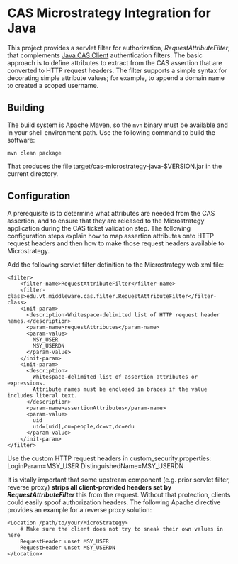 # CAS Microstrategy Integration for Java

This project provides a servlet filter for authorization, _RequestAttributeFilter_, that complements
[Java CAS Client](https://github.com/apereo/java-cas-client) authentication filters. The basic approach is to define
attributes to extract from the CAS assertion that are converted to HTTP request headers. The filter supports a simple
syntax for decorating simple attribute values; for example, to append a domain name to created a scoped username.

## Building
The build system is Apache Maven, so the `mvn` binary must be available and in your shell environment path. Use the 
following command to build the software:

    mvn clean package

That produces the file target/cas-microstrategy-java-$VERSION.jar in the current directory.

## Configuration
A prerequisite is to determine what attributes are needed from the CAS assertion, and to ensure that they are released
to the Microstrategy application during the CAS ticket validation step. The following configuration steps explain how
to map assertion attributes onto HTTP request headers and then how to make those request headers available to
Microstrategy.

Add the following servlet filter definition to the Microstrategy web.xml file:

    <filter>
        <filter-name>RequestAttributeFilter</filter-name>
        <filter-class>edu.vt.middleware.cas.filter.RequestAttributeFilter</filter-class>
        <init-param>
          <description>Whitespace-delimited list of HTTP request header names.</description>
          <param-name>requestAttributes</param-name>
          <param-value>
            MSY_USER
            MSY_USERDN
          </param-value>
        </init-param>
        <init-param>
          <description>
            Whitespace-delimited list of assertion attributes or expressions.
            Attribute names must be enclosed in braces if the value includes literal text.
          </description>
          <param-name>assertionAttributes</param-name>
          <param-value>
            uid
            uid=[uid],ou=people,dc=vt,dc=edu
          </param-value>
        </init-param>
    </filter>

Use the custom HTTP request headers in custom_security.properties:
    LoginParam=MSY_USER
    DistinguishedName=MSY_USERDN


It is vitally important that some upstream component (e.g. prior servlet filter, reverse proxy)
**strips all client-provided headers set by _RequestAttributeFilter_** this from the request.
Without that protection, clients could easily spoof authorization headers. The following Apache directive
provides an example for a reverse proxy solution:

    <Location /path/to/your/MicroStrategy>
        # Make sure the client does not try to sneak their own values in here
        RequestHeader unset MSY_USER
        RequestHeader unset MSY_USERDN
    </Location>
